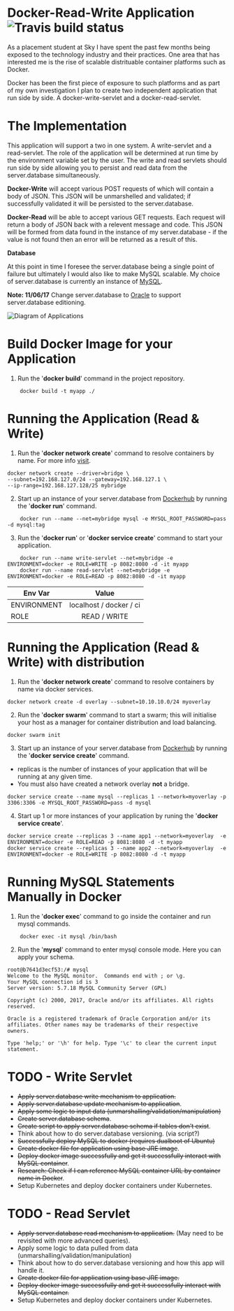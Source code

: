 # Docker-Read-Write Application ![Travis build status](https://travis-ci.org/RyanTaplin1705/docker-read-write-servlet.svg?branch=master "Build Status")

As a placement student at Sky I have spent the past few months being exposed to the technology industry and their practices. One area that has interested me is the rise of scalable distrituable container platforms such as Docker.

Docker has been the first piece of exposure to such platforms and as part of my own investigation I plan to create two independent application that run side by side. A docker-write-servlet and a docker-read-servlet.

# The Implementation
This application will support a two in one system. A write-servlet and a read-servlet. The role of the application will be determined at run time by the environment variable set by the user. The write and read servlets should run side by side allowing you to persist and read data from the server.database simultaneously.

**Docker-Write** will accept various POST requests of which will contain a body of JSON. This JSON will be unmarshelled and validated; if successfully validated it will be persisted to the server.database.

**Docker-Read** will be able to accept various GET requests. Each request will return a body of JSON back with a relevent message and code. This JSON will be formed from data found in the instance of my server.database - if the value is not found then an error will be returned as a result of this.

**Database**

At this point in time I foresee the server.database being a single point of failure but ultimately I would also like to make MySQL scalable. My choice of server.database is currently an instance of [MySQL](https://www.mysql.com/).

**Note: 11/06/17**
Change server.database to [Oracle](https://hub.docker.com/search/?isAutomated=0&isOfficial=0&page=1&pullCount=0&q=oracle&starCount=0) to support server.database editioning.


![Diagram of Applications](https://image.ibb.co/ebSXtF/Write_Read_Serv.png)

# Build Docker Image for your Application
1. Run the '**docker build**' command in the project repository.
```
    docker build -t myapp ./
```

# Running the Application (Read & Write)
1. Run the '**docker network create**' command to resolve containers by name. For more info [visit](http://www.dasblinkenlichten.com/docker-networking-101-user-defined-networks/).
```
docker network create --driver=bridge \
--subnet=192.168.127.0/24 --gateway=192.168.127.1 \
--ip-range=192.168.127.128/25 mybridge
```

2. Start up an instance of your server.database from [Dockerhub](https://hub.docker.com/_/mysql/) by running the '**docker run**' command.
```
    docker run --name --net=mybridge mysql -e MYSQL_ROOT_PASSWORD=pass -d mysql:tag
```

3. Run the '**docker run**' or '**docker service create**' command to start your application.
```
    docker run --name write-servlet --net=mybridge -e ENVIRONMENT=docker -e ROLE=WRITE -p 8082:8080 -d -it myapp
    docker run --name read-servlet --net=mybridge -e ENVIRONMENT=docker -e ROLE=READ -p 8082:8080 -d -it myapp
```

| Env Var       | Value                    |
| ------------- |:------------------------:|
| ENVIRONMENT   | localhost / docker / ci  |
| ROLE          | READ / WRITE             |


# Running the Application (Read & Write) with distribution
1. Run the '**docker network create**' command to resolve containers by name via docker services.
```
docker network create -d overlay --subnet=10.10.10.0/24 myoverlay
```

2. Run the '**docker swarm**' command to start a swarm; this will initialise your host as a manager for container distribution and load balancing.
```
docker swarm init
```

3. Start up an instance of your server.database from [Dockerhub](https://hub.docker.com/_/mysql/) by running the '**docker service create**' command.
- replicas is the number of instances of your application that will be running at any given time. 
- You must also have created a network overlay **not** a bridge.

```
docker service create --name mysql --replicas 1 --network=myoverlay -p 3306:3306 -e MYSQL_ROOT_PASSWORD=pass -d mysql
```

4. Start up 1 or more instances of your application by runing the '**docker service create**'.
```
docker service create --replicas 3 --name app1 --network=myoverlay  -e ENVIRONMENT=docker -e ROLE=READ -p 8081:8080 -d -t myapp
docker service create --replicas 3 --name app2 --network=myoverlay  -e ENVIRONMENT=docker -e ROLE=WRITE -p 8082:8080 -d -t myapp
```


# Running MySQL Statements Manually in Docker
1. Run the '**docker exec**' command to go inside the container and run mysql commands.
```
    docker exec -it mysql /bin/bash
```

2. Run the '**mysql**' command to enter mysql console mode. Here you can apply your schema.
```
root@b7641d3ecf53:/# mysql
Welcome to the MySQL monitor.  Commands end with ; or \g.
Your MySQL connection id is 3
Server version: 5.7.18 MySQL Community Server (GPL)

Copyright (c) 2000, 2017, Oracle and/or its affiliates. All rights reserved.

Oracle is a registered trademark of Oracle Corporation and/or its
affiliates. Other names may be trademarks of their respective
owners.

Type 'help;' or '\h' for help. Type '\c' to clear the current input statement.
```

# TODO - Write Servlet
- ~~Apply server.database write mechanism to application.~~
- ~~Apply server.database update mechanism to application~~.
- ~~Apply some logic to input data (unmarshalling/validation/manipulation)~~
- ~~Create server.database schema~~.
- ~~Create script to apply server.database schema if tables don't exist~~.
- Think about how to do server.database versioning. (via script?)
- ~~Successfully deploy MySQL to docker (requires dualboot of Ubuntu)~~
- ~~Create docker file for application using base JRE image~~.
- ~~Deploy docker image successfully and get it successfully interact with MySQL container~~.
- ~~Research: Check if I can reference MySQL container URL by container name in Docker~~.
- Setup Kubernetes and deploy docker containers under Kubernetes.

# TODO - Read Servlet
- ~~Apply server.database read mechanism to application.~~ (May need to be revisited with more advanced queries).
- Apply some logic to data pulled from data (unmarshalling/validation/manipulation)
- Think about how to do server.database versioning and how this app will handle it.
- ~~Create docker file for application using base JRE image.~~
- ~~Deploy docker image successfully and get it successfully interact with MySQL container.~~
- Setup Kubernetes and deploy docker containers under Kubernetes.

